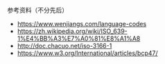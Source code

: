 参考资料（不分先后）

* https://www.wenjiangs.com/language-codes
* https://zh.wikipedia.org/wiki/ISO_639-1%E4%BB%A3%E7%A0%81%E8%A1%A8
* http://doc.chacuo.net/iso-3166-1
* https://www.w3.org/International/articles/bcp47/